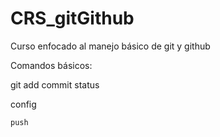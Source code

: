 # CRS_gitGithub
Curso enfocado al manejo básico de git y github 

Comandos básicos:

git add 
    commit 
    status

config

    push 
    